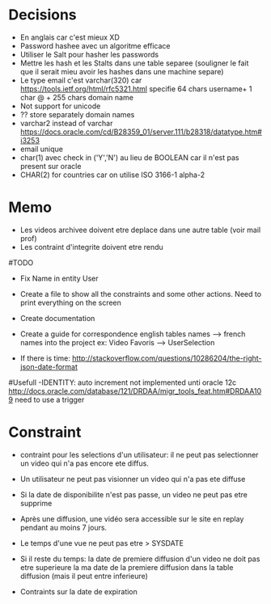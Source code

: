 
# Decisions
- En anglais car c'est mieux XD
- Password hashee avec un algoritme efficace 
- Utiliser le Salt pour hasher les passwords
- Mettre les hash et les Stalts dans une table separee 
(souligner le fait que il serait mieu avoir les hashes dans une
machine separe)
- Le type email c'est varchar(320) car https://tools.ietf.org/html/rfc5321.html specifie 64 chars username+ 1 char @ + 255 chars domain name
- Not support for unicode
- ?? store separately domain names
- varchar2 instead of varchar https://docs.oracle.com/cd/B28359_01/server.111/b28318/datatype.htm#i3253
- email unique
- char(1) avec check in ('Y','N') au lieu de BOOLEAN car il n'est pas 
  present sur oracle
- CHAR(2) for countries car on utilise ISO 3166-1 alpha-2



# Memo
- Les videos archivee doivent etre deplace dans une autre table (voir mail prof)
- Les contraint d'integrite doivent etre rendu


#TODO

- Fix Name in entity User

- Create a file to show all the constraints and 
  some other actions. Need to print everything on the screen

- Create documentation

- Create a guide for correspondence english tables names --> french names into the project
  ex: Video Favoris --> UserSelection

- If there is time: http://stackoverflow.com/questions/10286204/the-right-json-date-format

#Usefull
-IDENTITY: auto increment not implemented unti oracle 12c
http://docs.oracle.com/database/121/DRDAA/migr_tools_feat.htm#DRDAA109
need to use a trigger


# Constraint

- contraint pour les selections d'un utilisateur: il ne peut pas selectionner
  un video qui n'a pas encore ete diffus.

- Un utilisateur ne peut pas visionner un video qui n'a pas ete diffuse

- Si la date de disponibilite n'est pas passe, un video ne peut pas etre supprime

- Après une diffusion, une vidéo sera accessible sur le site en replay pendant
au moins 7 jours. 

- Le temps d'une vue ne peut pas etre > SYSDATE

- Si il reste du temps: la date de premiere diffusion d'un video ne doit pas
  etre superieure la ma date de la premiere diffusion dans la table diffusion (mais
  il peut entre inferieure)

- Contraints sur la date de expiration


